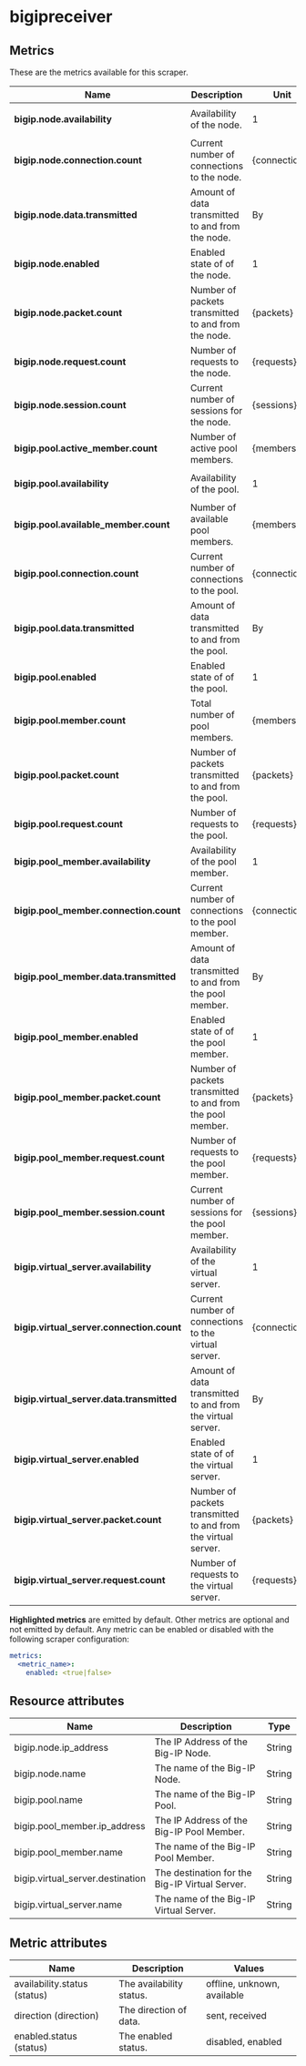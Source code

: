[comment]: <> (Code generated by mdatagen. DO NOT EDIT.)

# bigipreceiver

## Metrics

These are the metrics available for this scraper.

| Name | Description | Unit | Type | Attributes |
| ---- | ----------- | ---- | ---- | ---------- |
| **bigip.node.availability** | Availability of the node. | 1 | Gauge(Int) | <ul> <li>availability.status</li> </ul> |
| **bigip.node.connection.count** | Current number of connections to the node. | {connections} | Sum(Int) | <ul> </ul> |
| **bigip.node.data.transmitted** | Amount of data transmitted to and from the node. | By | Sum(Int) | <ul> <li>direction</li> </ul> |
| **bigip.node.enabled** | Enabled state of of the node. | 1 | Gauge(Int) | <ul> <li>enabled.status</li> </ul> |
| **bigip.node.packet.count** | Number of packets transmitted to and from the node. | {packets} | Sum(Int) | <ul> <li>direction</li> </ul> |
| **bigip.node.request.count** | Number of requests to the node. | {requests} | Sum(Int) | <ul> </ul> |
| **bigip.node.session.count** | Current number of sessions for the node. | {sessions} | Sum(Int) | <ul> </ul> |
| **bigip.pool.active_member.count** | Number of active pool members. | {members} | Sum(Int) | <ul> </ul> |
| **bigip.pool.availability** | Availability of the pool. | 1 | Gauge(Int) | <ul> <li>availability.status</li> </ul> |
| **bigip.pool.available_member.count** | Number of available pool members. | {members} | Sum(Int) | <ul> </ul> |
| **bigip.pool.connection.count** | Current number of connections to the pool. | {connections} | Sum(Int) | <ul> </ul> |
| **bigip.pool.data.transmitted** | Amount of data transmitted to and from the pool. | By | Sum(Int) | <ul> <li>direction</li> </ul> |
| **bigip.pool.enabled** | Enabled state of of the pool. | 1 | Gauge(Int) | <ul> <li>enabled.status</li> </ul> |
| **bigip.pool.member.count** | Total number of pool members. | {members} | Sum(Int) | <ul> </ul> |
| **bigip.pool.packet.count** | Number of packets transmitted to and from the pool. | {packets} | Sum(Int) | <ul> <li>direction</li> </ul> |
| **bigip.pool.request.count** | Number of requests to the pool. | {requests} | Sum(Int) | <ul> </ul> |
| **bigip.pool_member.availability** | Availability of the pool member. | 1 | Gauge(Int) | <ul> <li>availability.status</li> </ul> |
| **bigip.pool_member.connection.count** | Current number of connections to the pool member. | {connections} | Sum(Int) | <ul> </ul> |
| **bigip.pool_member.data.transmitted** | Amount of data transmitted to and from the pool member. | By | Sum(Int) | <ul> <li>direction</li> </ul> |
| **bigip.pool_member.enabled** | Enabled state of of the pool member. | 1 | Gauge(Int) | <ul> <li>enabled.status</li> </ul> |
| **bigip.pool_member.packet.count** | Number of packets transmitted to and from the pool member. | {packets} | Sum(Int) | <ul> <li>direction</li> </ul> |
| **bigip.pool_member.request.count** | Number of requests to the pool member. | {requests} | Sum(Int) | <ul> </ul> |
| **bigip.pool_member.session.count** | Current number of sessions for the pool member. | {sessions} | Sum(Int) | <ul> </ul> |
| **bigip.virtual_server.availability** | Availability of the virtual server. | 1 | Gauge(Int) | <ul> <li>availability.status</li> </ul> |
| **bigip.virtual_server.connection.count** | Current number of connections to the virtual server. | {connections} | Sum(Int) | <ul> </ul> |
| **bigip.virtual_server.data.transmitted** | Amount of data transmitted to and from the virtual server. | By | Sum(Int) | <ul> <li>direction</li> </ul> |
| **bigip.virtual_server.enabled** | Enabled state of of the virtual server. | 1 | Gauge(Int) | <ul> <li>enabled.status</li> </ul> |
| **bigip.virtual_server.packet.count** | Number of packets transmitted to and from the virtual server. | {packets} | Sum(Int) | <ul> <li>direction</li> </ul> |
| **bigip.virtual_server.request.count** | Number of requests to the virtual server. | {requests} | Sum(Int) | <ul> </ul> |

**Highlighted metrics** are emitted by default. Other metrics are optional and not emitted by default.
Any metric can be enabled or disabled with the following scraper configuration:

```yaml
metrics:
  <metric_name>:
    enabled: <true|false>
```

## Resource attributes

| Name | Description | Type |
| ---- | ----------- | ---- |
| bigip.node.ip_address | The IP Address of the Big-IP Node. | String |
| bigip.node.name | The name of the Big-IP Node. | String |
| bigip.pool.name | The name of the Big-IP Pool. | String |
| bigip.pool_member.ip_address | The IP Address of the Big-IP Pool Member. | String |
| bigip.pool_member.name | The name of the Big-IP Pool Member. | String |
| bigip.virtual_server.destination | The destination for the Big-IP Virtual Server. | String |
| bigip.virtual_server.name | The name of the Big-IP Virtual Server. | String |

## Metric attributes

| Name | Description | Values |
| ---- | ----------- | ------ |
| availability.status (status) | The availability status. | offline, unknown, available |
| direction (direction) | The direction of data. | sent, received |
| enabled.status (status) | The enabled status. | disabled, enabled |
